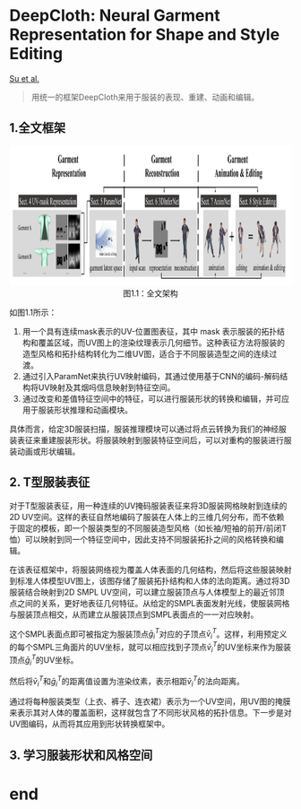 DeepCloth: Neural Garment Representation for  Shape and Style Editing
=========
[Su et al.](https://www.liuyebin.com/DeepCloth/DeepCloth.html)
> 用统一的框架DeepCloth来用于服装的表现、重建、动画和编辑。
## 1.全文框架
<div align="center">
<img src="/Essay%20Note/images/DeepCloth_overview.png" width=1000 height=250
 />
<br> 图1.1：全文架构
</div>

如图1.1所示：
1. 用一个具有连续mask表示的UV-位置图表征，其中 mask 表示服装的拓扑结构和覆盖区域，而UV图上的渲染纹理表示几何细节。这种表征方法将服装的造型风格和拓扑结构转化为二维UV图，适合于不同服装造型之间的连续过渡。
2. 通过引入ParamNet来执行UV映射编码，其通过使用基于CNN的编码-解码结构将UV映射及其烟吗信息映射到特征空间。
3. 通过改变和差值特征空间中的特征，可以进行服装形状的转换和编辑，并可应用于服装形状推理和动画模块。

具体而言，给定3D服装扫描，服装推理模块可以通过将点云转换为我们的神经服装表征来重建服装形状。将服装映射到服装特征空间后，可以对重构的服装进行服装动画或形状编辑。

## 2. T型服装表征
对于T型服装表征，用一种连续的UV掩码服装表征来将3D服装网格映射到连续的2D UV空间。这样的表征自然地编码了服装在人体上的三维几何分布，而不依赖于固定的模板，即一个服装类型的不同服装造型风格（如长袖/短袖的前开/前闭T恤）可以映射到同一个特征空间中，因此支持不同服装拓扑之间的风格转换和编辑。

在该表征框架中，将服装网络视为覆盖人体表面的几何结构，然后将这些服装映射到标准人体模型UV图上，该图存储了服装拓扑结构和人体的法向距离。通过将3D服装结合映射到2D SMPL UV空间，可以建立服装顶点与人体模型上的最近邻顶点之间的关系，更好地表征几何特征。从给定的SMPL表面发射光线，使服装网格与服装顶点相交，从而建立从服装顶点到SMPL表面点的一一对应映射。

这个SMPL表面点即可被指定为服装顶点$\bar{g}_i^T$对应的子顶点$\bar{v}_i^T$。这样，利用预定义的每个SMPL三角面片的UV坐标，就可以相应找到子顶点$\bar{v}_i^T$的UV坐标来作为服装顶点$\bar{g}_i^T$的UV坐标。

然后将$\bar{v}_i^T$和$\bar{g}_i^T$的距离值设置为渲染纹素，表示相距$\bar{v}_i^T$的法向距离。

通过将每种服装类型（上衣、裤子、连衣裙）表示为一个UV空间，用UV图的掩膜来表示其对人体的覆盖面积，这样就包含了不同形状风格的拓扑信息。下一步是对UV图编码，从而将其应用到形状转换框架中。

## 3. 学习服装形状和风格空间













# end